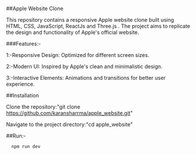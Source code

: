 ##Apple Website Clone


This repository contains a responsive Apple website clone built using HTML, CSS, JavaScript, ReactJs and Three.js . The project aims to replicate the design and functionality of Apple's official website.


###Features:-

1:-Responsive Design: Optimized for different screen sizes.

2:-Modern UI: Inspired by Apple's clean and minimalistic design.

3:-Interactive Elements: Animations and transitions for better user experience.

##Installation

Clone the repository:"git clone https://github.com/karansharrma/apple_website.git"


Navigate to the project directory:"cd apple_website"


##Run:- 
```bash
  npm run dev
   ``` 

